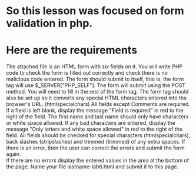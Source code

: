 # So this lesson was focused on form validation in php.

# Here are the requirements
The attached file is an HTML form with six fields on it. You will write PHP code to check the form is filled out correctly and check there is no malicious code entered.
The form should submit to itself, that is, the form tag will use $_SERVER["PHP_SELF"]. The form will submit using the POST method.  You will need to fill in the rest of the form tag.
The form tag should also be set up so it converts any special HTML characters entered into the browser's URL. (htmlspecialchars)
All fields except Comments are required. If a field is left blank, display the message "Field is required" in red to the right of the field.
The first name and last name should only have characters or white space allowed.  If any bad characters are entered, display the message "Only letters and white space allowed" in red to the right of the field.
All fields should be checked for special characters (htmlspecialchars), back slashes (stripslashes) and trimmed (trimmed) of any extra spaces.
If there is an error, then the user can correct the errors and submit the form again.  
If there are no errors display the entered values in the area at the bottom of the page.
Name your file lastname-lab6.html and submit it to this page.
